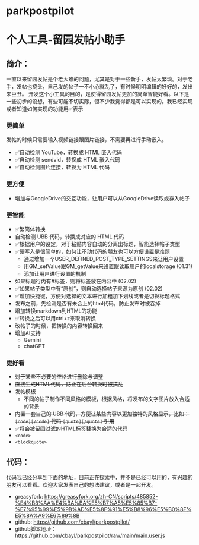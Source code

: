 # parkpostpilot
# 个人工具-留园发帖小助手

## 简介：

一直以来留园发帖是个老大难的问题，尤其是对于一些新手，发帖太繁琐。对于老手，发帖也挠头，自己发的帖子一不小心就乱了，有时候明明编辑的好好的，发出来巨丑。
开发这个小工具的目的，是使得留园发帖更加的简单智能好看。以下是一些初步的设想，有些可能不切实际，但不少我觉得都是可以实现的。我已经实现或者知道如何实现的功能用✅表示

### 更简单
发帖的时候只需要输入视频链接跟图片链接，不需要再进行手动嵌入。

- ✅自动检测 YouTube，转换成 HTML 嵌入代码
- ✅自动检测 sendvid，转换成 HTML 嵌入代码
- ✅自动检测图片连接，转换为 HTML 代码

### 更方便

- 增加与GoogleDrive的交互功能，让用户可以从GoogleDrive读取或存入帖子

### 更智能

- ✅繁简体转换
- 自动检测 UBB 代码，转换成对应的 HTML 代码
- ✅根据用户的设定，对于粘贴内容自动的分离出标题，智能选择帖子类型
 - ✅硬写入是很简单的，如何让不动代码的朋友也可以方便设置是难题
   - 通过增加一个USER_DEFINED_POST_TYPE_SETTINGS来让用户设置
   - 用GM_setValue跟GM_getValue来设置跟读取用户的localstorage (01.31)
    - 添加让用户进行设置的机制
 - 如果标题行内有#标签，则将标签放在内容中 (02.02)
 - ✅如果帖子类型中有“原创”，则自动选择帖子来源为原创 (02.02)
- ✅增加快捷键，方便对选择的文本进行加粗加下划线或者是切换标题格式
- 发布之前，先检测是否有未合上的html代码，防止发布时被吞掉
- 增加转换markdown到HTML的功能
- ✅转换之后可以用ctrl+z来取消转换
- 改帖子的时候，把转换的内容转换回来
- 增加AI支持
  - Gemini
  - chatGPT
### 更好看

- ~~对于某些不必要的空格进行删除与调整~~
- ~~直接生成HTML代码，防止在后台转换时被搞乱~~
- 发帖模板
   - 不同的帖子制作不同风格的模板，根据风格，将发布的文字图片放入合适的背景
- ~~内置一套自己的 UBB 代码，方便让某些内容以更加独特的风格显示，比如： `[code][/code]` 代码
`[quote][/quote]` 引用~~
- ✅将会被留园过滤的HTML标签替换为合适的代码
 - `<code>`
 - `<blockquote>`


## 代码：
代码我已经分享到下面的地址，目前正在探索中，并不是已经可以用的，有兴趣的朋友可以看看。欢迎大家发表自己的想法建议，或者是一起开发。
- greasyfork:
https://greasyfork.org/zh-CN/scripts/485852-%E4%B8%AA%E4%BA%BA%E5%B7%A5%E5%85%B7-%E7%95%99%E5%9B%AD%E5%8F%91%E5%B8%96%E5%B0%8F%E5%8A%A9%E6%89%8B
- github:
https://github.com/cbayl/parkpostpilot/
- github脚本地址：
https://github.com/cbayl/parkpostpilot/raw/main/main.user.js
